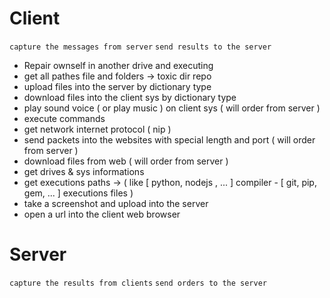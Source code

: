 # Client

`capture the messages from server`
`send results to the server`

+ Repair ownself in another drive and executing
+ get all pathes file and folders -> toxic dir repo
+ upload files into the server by dictionary type
+ download files into the client sys by dictionary type
+ play sound voice ( or play music ) on client sys ( will order from server )
+ execute commands
+ get network internet protocol ( nip )
+ send packets into the websites with special length and port ( will order from server )
+ download files from web ( will order from server )
+ get drives & sys informations
+ get executions paths -> ( like [ python, nodejs , ... ] compiler - [ git, pip, gem, ... ] executions files )
+ take a screenshot and upload into the server
+ open a url into the client web browser

# Server

`capture the results from clients`
`send orders to the server`

